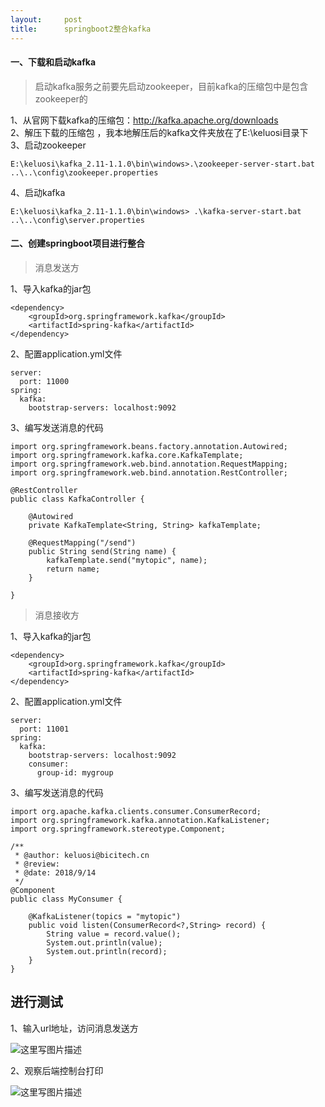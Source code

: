 ```yaml
---
layout:     post
title:      springboot2整合kafka
---
```

<div id="article_content" class="article_content clearfix csdn-tracking-statistics" data-pid="blog" data-mod="popu_307" data-dsm="post">
								            <div id="content_views" class="markdown_views prism-atom-one-dark">
							<!-- flowchart 箭头图标 勿删 -->
							<svg xmlns="http://www.w3.org/2000/svg" style="display: none;"><path stroke-linecap="round" d="M5,0 0,2.5 5,5z" id="raphael-marker-block" style="-webkit-tap-highlight-color: rgba(0, 0, 0, 0);"></path></svg>
							<h4 id="一下载和启动kafka">一、下载和启动kafka</h4>

<blockquote>
  <p>启动kafka服务之前要先启动zookeeper，目前kafka的压缩包中是包含zookeeper的</p>
</blockquote>

<p>1、从官网下载kafka的压缩包：<a href="http://kafka.apache.org/downloads" rel="nofollow">http://kafka.apache.org/downloads</a> <br>
2、解压下载的压缩包 ，我本地解压后的kafka文件夹放在了E:\keluosi目录下 <br>
3、启动zookeeper</p>

<pre class="prettyprint"><code class=" hljs tex">E:<span class="hljs-command">\keluosi</span><span class="hljs-command">\kafka</span>_2.11-1.1.0<span class="hljs-command">\bin</span><span class="hljs-command">\windows</span>&gt;.<span class="hljs-command">\zookeeper</span>-server-start.bat ..<span class="hljs-command">\.</span>.<span class="hljs-command">\config</span><span class="hljs-command">\zookeeper</span>.properties</code></pre>

<p>4、启动kafka</p>

<pre class="prettyprint"><code class=" hljs tex">E:<span class="hljs-command">\keluosi</span><span class="hljs-command">\kafka</span>_2.11-1.1.0<span class="hljs-command">\bin</span><span class="hljs-command">\windows</span>&gt; .<span class="hljs-command">\kafka</span>-server-start.bat ..<span class="hljs-command">\.</span>.<span class="hljs-command">\config</span><span class="hljs-command">\server</span>.properties</code></pre>

<h4 id="二创建springboot项目进行整合">二、创建springboot项目进行整合</h4>

<blockquote>
  <p>消息发送方</p>
</blockquote>

<p>1、导入kafka的jar包</p>

<pre class="prettyprint"><code class=" hljs xml"><span class="hljs-tag">&lt;<span class="hljs-title">dependency</span>&gt;</span>
    <span class="hljs-tag">&lt;<span class="hljs-title">groupId</span>&gt;</span>org.springframework.kafka<span class="hljs-tag">&lt;/<span class="hljs-title">groupId</span>&gt;</span>
    <span class="hljs-tag">&lt;<span class="hljs-title">artifactId</span>&gt;</span>spring-kafka<span class="hljs-tag">&lt;/<span class="hljs-title">artifactId</span>&gt;</span>
<span class="hljs-tag">&lt;/<span class="hljs-title">dependency</span>&gt;</span></code></pre>

<p>2、配置application.yml文件</p>



<pre class="prettyprint"><code class=" hljs avrasm"><span class="hljs-label">server:</span>
  port: <span class="hljs-number">11000</span>
<span class="hljs-label">spring:</span>
  kafka:
    bootstrap-servers: localhost:<span class="hljs-number">9092</span>
</code></pre>

<p>3、编写发送消息的代码</p>



<pre class="prettyprint"><code class=" hljs avrasm">import org<span class="hljs-preprocessor">.springframework</span><span class="hljs-preprocessor">.beans</span><span class="hljs-preprocessor">.factory</span><span class="hljs-preprocessor">.annotation</span><span class="hljs-preprocessor">.Autowired</span><span class="hljs-comment">;</span>
import org<span class="hljs-preprocessor">.springframework</span><span class="hljs-preprocessor">.kafka</span><span class="hljs-preprocessor">.core</span><span class="hljs-preprocessor">.KafkaTemplate</span><span class="hljs-comment">;</span>
import org<span class="hljs-preprocessor">.springframework</span><span class="hljs-preprocessor">.web</span><span class="hljs-preprocessor">.bind</span><span class="hljs-preprocessor">.annotation</span><span class="hljs-preprocessor">.RequestMapping</span><span class="hljs-comment">;</span>
import org<span class="hljs-preprocessor">.springframework</span><span class="hljs-preprocessor">.web</span><span class="hljs-preprocessor">.bind</span><span class="hljs-preprocessor">.annotation</span><span class="hljs-preprocessor">.RestController</span><span class="hljs-comment">;</span>

@RestController
public class KafkaController {

    @Autowired
    private KafkaTemplate&lt;String, String&gt; kafkaTemplate<span class="hljs-comment">;</span>

    @RequestMapping(<span class="hljs-string">"/send"</span>)
    public String send(String name) {
        kafkaTemplate<span class="hljs-preprocessor">.send</span>(<span class="hljs-string">"mytopic"</span>, name)<span class="hljs-comment">;</span>
        return name<span class="hljs-comment">;</span>
    }

}</code></pre>

<blockquote>
  <p>消息接收方</p>
</blockquote>

<p>1、导入kafka的jar包</p>



<pre class="prettyprint"><code class=" hljs xml"><span class="hljs-tag">&lt;<span class="hljs-title">dependency</span>&gt;</span>
    <span class="hljs-tag">&lt;<span class="hljs-title">groupId</span>&gt;</span>org.springframework.kafka<span class="hljs-tag">&lt;/<span class="hljs-title">groupId</span>&gt;</span>
    <span class="hljs-tag">&lt;<span class="hljs-title">artifactId</span>&gt;</span>spring-kafka<span class="hljs-tag">&lt;/<span class="hljs-title">artifactId</span>&gt;</span>
<span class="hljs-tag">&lt;/<span class="hljs-title">dependency</span>&gt;</span></code></pre>

<p>2、配置application.yml文件</p>



<pre class="prettyprint"><code class=" hljs lasso">server:
  port: <span class="hljs-number">11001</span>
spring:
  kafka:
    bootstrap<span class="hljs-attribute">-servers</span>: localhost:<span class="hljs-number">9092</span>
    consumer:
      <span class="hljs-keyword">group</span><span class="hljs-attribute">-id</span>: mygroup</code></pre>

<p>3、编写发送消息的代码</p>



<pre class="prettyprint"><code class=" hljs java"><span class="hljs-keyword">import</span> org.apache.kafka.clients.consumer.ConsumerRecord;
<span class="hljs-keyword">import</span> org.springframework.kafka.annotation.KafkaListener;
<span class="hljs-keyword">import</span> org.springframework.stereotype.Component;

<span class="hljs-javadoc">/**
 *<span class="hljs-javadoctag"> @author</span>: keluosi@bicitech.cn
 *<span class="hljs-javadoctag"> @review</span>:
 *<span class="hljs-javadoctag"> @date</span>: 2018/9/14
 */</span>
<span class="hljs-annotation">@Component</span>
<span class="hljs-keyword">public</span> <span class="hljs-class"><span class="hljs-keyword">class</span> <span class="hljs-title">MyConsumer</span> {</span>

    <span class="hljs-annotation">@KafkaListener</span>(topics = <span class="hljs-string">"mytopic"</span>)
    <span class="hljs-keyword">public</span> <span class="hljs-keyword">void</span> <span class="hljs-title">listen</span>(ConsumerRecord&lt;?,String&gt; record) {
        String value = record.value();
        System.out.println(value);
        System.out.println(record);
    }
}</code></pre>



<h2 id="进行测试">进行测试</h2>

<p>1、输入url地址，访问消息发送方</p>

<p><img src="https://img-blog.csdn.net/20180914174129552?watermark/2/text/aHR0cHM6Ly9ibG9nLmNzZG4ubmV0L3FxXzM3MTcwNTgz/font/5a6L5L2T/fontsize/400/fill/I0JBQkFCMA==/dissolve/70" alt="这里写图片描述" title=""></p>

<p>2、观察后端控制台打印</p>

<p><img src="https://img-blog.csdn.net/20180914174220512?watermark/2/text/aHR0cHM6Ly9ibG9nLmNzZG4ubmV0L3FxXzM3MTcwNTgz/font/5a6L5L2T/fontsize/400/fill/I0JBQkFCMA==/dissolve/70" alt="这里写图片描述" title=""></p>            </div>
						<link href="https://csdnimg.cn/release/phoenix/mdeditor/markdown_views-9e5741c4b9.css" rel="stylesheet">
                </div>
